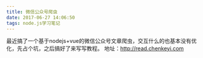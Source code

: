 ```yaml
---
title: 微信公众号爬虫
date: 2017-06-27 14:06:50
tags: node.js学习笔记
---
```

最近搞了一个基于nodejs+vue的微信公众号文章爬虫，交互什么的也基本没有优化，先占个坑，之后搞好了来写写教程。
地址：http://read.chenkeyi.com